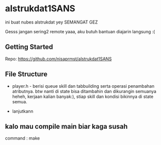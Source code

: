 # alstrukdat1SANS
ini buat nubes alstrukdat yey
SEMANGAT GEZ

Gesss jangan sering2 remote yaaa, aku butuh bantuan diajarin langsung :(

## Getting Started

Repo: https://github.com/nisaprmst/alstrukdat1SANS


## File Structure

* player.h - berisi queue skill dan tabbuilding serta operasi penambahan atributnya. btw nanti di state bisa ditambahin dan dikurangin semuanya heheh, kerjaan kalian banyak:), stiap skill dan kondisi bikinnya di state semua.

* lanjutkann

## kalo mau compile main biar kaga susah
command : make
